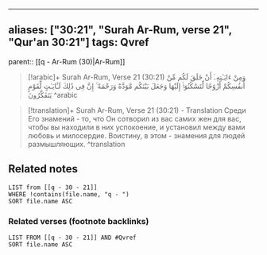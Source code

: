 
---
aliases: ["30:21", "Surah Ar-Rum, verse 21", "Qur'an 30:21"]
tags: Qvref
---

parent:: [[q - Ar-Rum (30)|Ar-Rum]]

> [!arabic]+ Surah Ar-Rum, Verse 21 (30:21)
> <span class="quran-arabic">وَمِنْ ءَايَـٰتِهِۦٓ أَنْ خَلَقَ لَكُم مِّنْ أَنفُسِكُمْ أَزْوَٰجًا لِّتَسْكُنُوٓا۟ إِلَيْهَا وَجَعَلَ بَيْنَكُم مَّوَدَّةً وَرَحْمَةً ۚ إِنَّ فِى ذَٰلِكَ لَـَٔايَـٰتٍ لِّقَوْمٍ يَتَفَكَّرُونَ</span>
^arabic

> [!translation]+ Surah Ar-Rum, Verse 21 (30:21) - Translation
> Среди Его знамений - то, что Он сотворил из вас самих жен для вас, чтобы вы находили в них успокоение, и установил между вами любовь и милосердие. Воистину, в этом - знамения для людей размышляющих.
^translation



## Related notes
```dataview
LIST from [[q - 30 - 21]]
WHERE !contains(file.name, "q - ")
SORT file.name ASC
```

### Related verses (footnote backlinks)
```dataview
LIST FROM [[q - 30 - 21]] AND #Qvref
SORT file.name ASC
```

